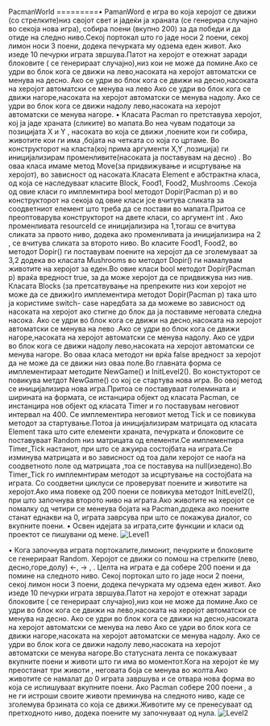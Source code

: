 PacmanWorld
=========•	PamanWord е игра во која херојот се движи (со стрелките)низ својот свет и јадеќи ја храната (се генерира случајно во секоја нова игра), собира поени (вкупно 200) за да победи и да отиде на следно ниво.Секој портокал што го јаде носи 2 поени, секој лимон носи 3 поени, додека печурката му одзема еден живот. Ако изеде 10 печурки играта звршува.Патот на херојот е отежнат заради блоковите ( се генерираат случајно),низ кои не може да помине.Ако се удри во блок кога се движи  на лево,насоката на херојот автоматски се менува на десно. Ако се удри во блок кога се движи  на десно,насоката на херојот автоматски се менува на лево Ако се удри во блок кога се движи  нагоре,насоката на херојот автоматски се менува надолу. Ако се удри во блок кога се движи  надолу лево,насоката на херојот автоматски се менува нагоре.
•	Класата Pacman го претставува херојот, кој ја јаде храната (сликите) во мапата.Во неа чувам податоци за позицијата X и  Y , насоката во која се движи ,поените кои ги собира, животите кои ги има ,бојата на четката со која го цртаме. Во конструкторот на класта(кој прима аргументи X,Y ,позиција) ги иницијализирам променливите(насоката ја поставувам на десно) .  Во оваа класа имаме метод Move(за придвижување и исцртување  на херојот), во зависност од насоката.Класата Element е абстрактна  класа, од која се наследуваат класите  Block, Food1, Food2,  Mushrooms .Секоја од овие класи  го имплемнтира bool методот Dopir(Pacman p)  и во конструкторот на секоја од овие класи јсе вчитува сликата за соодветниот елемент што треба да се постави  во мапата.Притоа се преоптоварува конструкторот на двете класи, со аргумент int . Ако променливатa resourceId  се иницијализира на 1,тогаш се вчитува сликата за првото ниво, додека ако променливата ја иницијализира на 2 , се вчитува сликата за второто ниво. Во класите Food1, Food2,  во методот Dopir() ги поставувам поените на херојот да се зголемуваат за 3,2 додека во класата Mushrooms во методот Dopir() ги намалувам животите на херојот за еден.Во овие класи bool  методот Dopir(Pacman p)  враќа вредност true, за да може херојот да се придвижува низ нив. Класата Blocks (за претсатвување на препреките низ кои херојот не може да се движи)го имплементира методот Dopir(Pacman p) така што ја користиме switch- case наредбата за да можеме во зависност од насоката на херојот ако стигне до блок да ја поставиме неговата следна насока. Ако се удри во блок кога се движи  на десно,насоката на херојот автоматски се менува на лево .Ако се удри во блок кога се движи  нагоре,насоката на херојот автоматски се менува надолу. Ако се удри во блок кога се движи  надолу лево,насоката на херојот автоматски се менува нагоре. Во оваа класа методот ни врќа false вредност за херојот да не може да се движи низ оваа поле.Во главната форма се имплементираат методите  NewGame() и InitLevel2(). Во констукторот се повикува метдот NewGame() со кој се стартува нова игра. Во овој метод се иницијализира нова игра.Притоа се поставуваат големината и ширината на формата, се истанцира објект од класата Pacman, се инстанцира нов објект од класата Timer и го поставувам неговиот интервал на 400. Се  имплементира  неговиот метод  Tick и се повикува методот за стартување.Потоа ја иницијализирам матрицата од класата Element  така што сите елементи храната, печурката и блоковите се поставуваат  Random низ матрицата од елементи.Се имплементира Timer_Tick  настанот, при што се ажуира состојбата на играта.Се изминува матрицата и во зависност од тоа дали херојот се наоѓа на соодветното поле од матрицата ,тоа се поставува на null(изедено).Во Timer_Tick   го имплемнтирам методот за исцртување на состојбата на играта. Со соодветни циклуси се проверуват поените и животите на херојот.Ако има повеке од 200 поени се повикува методот InitLevel2(), при што започнува второто ниво на играта.Ако животите на херојот се помалку од четири се менеува бојата на Pacman,додека ако поените станат еднакви на 0, играта заврсува при што се покажува диалог, со вкупните поени.
•	Освен идејата за играта,сите функции и класи од проектот се пишувани од мене.
<img src="https://fbcdn-sphotos-h-a.akamaihd.net/hphotos-ak-prn1/v/t35.0-12/10358820_10203660771268285_1329340129_o.jpg?oh=debe58fcdda22a414ffa721003d87a72&oe=53712E53&__gda__=1399936846_6ca92fb8fee2e2e234fedaac4f59a526" alt="Level1"/>

•	Кога започнува играта портокалите,лимонит, печурките и блоковите се генерираат Random.
Херојот се движи со помош на стрелките (лево, десно,горе,долу) ←, →  ,  . Целта на играта е да собере 200 поени и да помине на следното ниво. Секој портокал што го јаде носи 2 поени, секој лимон носи 3 поени, додека печурката му одзема еден живот. Ако изеде 10 печурки играта звршува.Патот на херојот е отежнат заради блоковите ( се генерираат случајно),низ кои не може да помине.Ако се удри во блок кога се движи  на лево,насоката на херојот автоматски се менува на десно. Ако се удри во блок кога се движи  на десно,насоката на херојот автоматски се менува на лево Ако се удри во блок кога се движи  нагоре,насоката на херојот автоматски се менува надолу. Ако се удри во блок кога се движи  надолу лево,насоката на херојот автоматски се менува нагоре.Во статусната лента се покажуваат вкупните поени и животи што ги има во моментот.Кога на херојот ќе му преостанат три животи , неговата боја се менува во жолта.Ако животите се намалат до 0 играта завршува и се отвара нова форма во која се испишуваат вкупните поени. 
Ако Pacman собере 200 поени , а не ги истроши своите животи преминува на следното ниво, каде се зголемува брзината со која се движи.Животите му се пренесуваат од претходното ниво, додека поените му започнуваат од нула.
<img src="https://fbcdn-sphotos-h-a.akamaihd.net/hphotos-ak-prn2/v/t35.0-12/10340450_10203662597193932_2062192979_o.jpg?oh=acaa55552a88b10590091bd9a3917b5c&oe=53715183&__gda__=1399931687_132f34d2e4d1be278b34ed7b835fe214" alt="Level2" />
 

           



